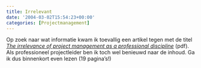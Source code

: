 ```yaml
---
title: Irrelevant
date: '2004-03-02T15:54:23+00:00'
categories: [Projectmanagement]
---
```

Op zoek naar wat informatie kwam ik toevallig een artikel tegen met de titel *[The irrelevance of project management as a professional discipline](https://web.archive.org/web/20061103164122/http://www.bartlett.ucl.ac.uk/research/management/Moscow2003.doc.pdf)* (pdf). Als professioneel projectleider ben ik toch wel benieuwd naar de inhoud. Ga ik dus binnenkort even lezen (19 pagina’s!)
